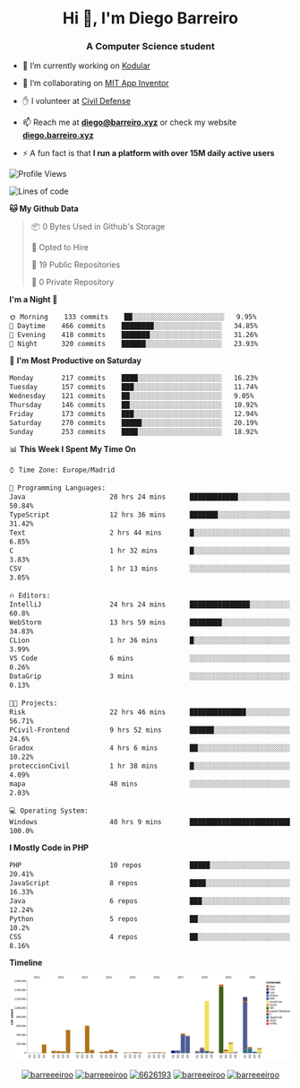 <h1 align="center">Hi 👋, I'm Diego Barreiro</h1>
<h3 align="center">A Computer Science student</h3>

- 🔭 I’m currently working on [Kodular](https://www.kodular.io)

- 👯 I’m collaborating on [MIT App Inventor](https://github.com/mit-cml/appinventor-sources)

- ✋ I volunteer at [Civil Defense](https://proteccioncivil.sdc.gal)

- 📫 Reach me at **diego@barreiro.xyz** or check my website **[diego.barreiro.xyz](https://diego.barreiro.xyz)**

- ⚡ A fun fact is that **I run a platform with over 15M daily active users**

<!--START_SECTION:waka-->
![Profile Views](http://img.shields.io/badge/Profile%20Views-6-blue)

![Lines of code](https://img.shields.io/badge/From%20Hello%20World%20I%27ve%20Written-22.8%20million%20lines%20of%20code-blue)

**🐱 My Github Data** 

> 📦 0 Bytes Used in Github's Storage 
 > 
> 💼 Opted to Hire
 > 
> 📜 19 Public Repositories
 > 
> 🔑 0 Private Repository 
 > 
**I'm a Night 🦉** 

```text
🌞 Morning    133 commits    ██░░░░░░░░░░░░░░░░░░░░░░░   9.95% 
🌆 Daytime    466 commits    ████████░░░░░░░░░░░░░░░░░   34.85% 
🌃 Evening    418 commits    ███████░░░░░░░░░░░░░░░░░░   31.26% 
🌙 Night      320 commits    ██████░░░░░░░░░░░░░░░░░░░   23.93%

```
📅 **I'm Most Productive on Saturday** 

```text
Monday       217 commits    ████░░░░░░░░░░░░░░░░░░░░░   16.23% 
Tuesday      157 commits    ███░░░░░░░░░░░░░░░░░░░░░░   11.74% 
Wednesday    121 commits    ██░░░░░░░░░░░░░░░░░░░░░░░   9.05% 
Thursday     146 commits    ██░░░░░░░░░░░░░░░░░░░░░░░   10.92% 
Friday       173 commits    ███░░░░░░░░░░░░░░░░░░░░░░   12.94% 
Saturday     270 commits    █████░░░░░░░░░░░░░░░░░░░░   20.19% 
Sunday       253 commits    ████░░░░░░░░░░░░░░░░░░░░░   18.92%

```


📊 **This Week I Spent My Time On** 

```text
⌚︎ Time Zone: Europe/Madrid

💬 Programming Languages: 
Java                     20 hrs 24 mins      ████████████░░░░░░░░░░░░░   50.84% 
TypeScript               12 hrs 36 mins      ███████░░░░░░░░░░░░░░░░░░   31.42% 
Text                     2 hrs 44 mins       █░░░░░░░░░░░░░░░░░░░░░░░░   6.85% 
C                        1 hr 32 mins        █░░░░░░░░░░░░░░░░░░░░░░░░   3.83% 
CSV                      1 hr 13 mins        ░░░░░░░░░░░░░░░░░░░░░░░░░   3.05%

🔥 Editors: 
IntelliJ                 24 hrs 24 mins      ███████████████░░░░░░░░░░   60.8% 
WebStorm                 13 hrs 59 mins      ████████░░░░░░░░░░░░░░░░░   34.83% 
CLion                    1 hr 36 mins        █░░░░░░░░░░░░░░░░░░░░░░░░   3.99% 
VS Code                  6 mins              ░░░░░░░░░░░░░░░░░░░░░░░░░   0.26% 
DataGrip                 3 mins              ░░░░░░░░░░░░░░░░░░░░░░░░░   0.13%

🐱‍💻 Projects: 
Risk                     22 hrs 46 mins      ██████████████░░░░░░░░░░░   56.71% 
PCivil-Frontend          9 hrs 52 mins       ██████░░░░░░░░░░░░░░░░░░░   24.6% 
Gradox                   4 hrs 6 mins        ██░░░░░░░░░░░░░░░░░░░░░░░   10.22% 
proteccionCivil          1 hr 38 mins        █░░░░░░░░░░░░░░░░░░░░░░░░   4.09% 
mapa                     48 mins             ░░░░░░░░░░░░░░░░░░░░░░░░░   2.03%

💻 Operating System: 
Windows                  40 hrs 9 mins       █████████████████████████   100.0%

```

**I Mostly Code in PHP** 

```text
PHP                      10 repos            █████░░░░░░░░░░░░░░░░░░░░   20.41% 
JavaScript               8 repos             ████░░░░░░░░░░░░░░░░░░░░░   16.33% 
Java                     6 repos             ███░░░░░░░░░░░░░░░░░░░░░░   12.24% 
Python                   5 repos             ██░░░░░░░░░░░░░░░░░░░░░░░   10.2% 
CSS                      4 repos             ██░░░░░░░░░░░░░░░░░░░░░░░   8.16%

```


**Timeline**

![Chart not found](https://raw.githubusercontent.com/barreeeiroo/barreeeiroo/master/charts/bar_graph.png) 


<!--END_SECTION:waka-->

<p align="center">
<a href="https://twitter.com/barreeeiroo" target="blank"><img align="center" src="https://cdn.jsdelivr.net/npm/simple-icons@3.0.1/icons/twitter.svg" alt="barreeeiroo" height="20" width="20" /></a>
<a href="https://linkedin.com/in/barreeeiroo" target="blank"><img align="center" src="https://cdn.jsdelivr.net/npm/simple-icons@3.0.1/icons/linkedin.svg" alt="barreeeiroo" height="20" width="20" /></a>
<a href="https://stackoverflow.com/users/6626193" target="blank"><img align="center" src="https://cdn.jsdelivr.net/npm/simple-icons@3.0.1/icons/stackoverflow.svg" alt="6626193" height="20" width="20" /></a>
<a href="https://fb.com/barreeeiroo" target="blank"><img align="center" src="https://cdn.jsdelivr.net/npm/simple-icons@3.0.1/icons/facebook.svg" alt="barreeeiroo" height="20" width="20" /></a>
<a href="https://instagram.com/barreeeiroo" target="blank"><img align="center" src="https://cdn.jsdelivr.net/npm/simple-icons@3.0.1/icons/instagram.svg" alt="barreeeiroo" height="20" width="20" /></a>
</p>
